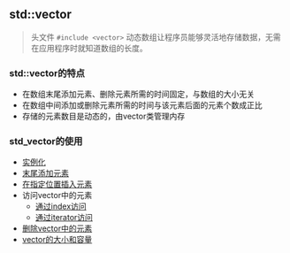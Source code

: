 ## std::vector

> 头文件 `#include <vector>`
> 动态数组让程序员能够灵活地存储数据，无需在应用程序时就知道数组的长度。

### std::vector的特点
* 在数组末尾添加元素、删除元素所需的时间固定，与数组的大小无关
* 在数组中间添加或删除元素所需的时间与该元素后面的元素个数成正比
* 存储的元素数目是动态的，由vector类管理内存

### std_vector的使用
* [实例化](../09_STL_Guide/STL_vector/instantation.cpp)  
* [末尾添加元素](../09_STL_Guide/STL_vector/pushback_vector.cpp)  
* [在指定位置插入元素](../09_STL_Guide/STL_vector/insert_vector.cpp)  
* 访问vector中的元素  
	* [通过index访问](../09_STL_Guide/STL_vector/insert_vector.cpp )   
	* [通过iterator访问](../09_STL_Guide/STL_vector/insert_vector.cpp)  
* [删除vector中的元素](../09_STL_Guide/STL_vector/popback_vector.cpp)  
* [vector的大小和容量](../09_STL_Guide/STL_vector/size_capacity_vector.cpp)  
